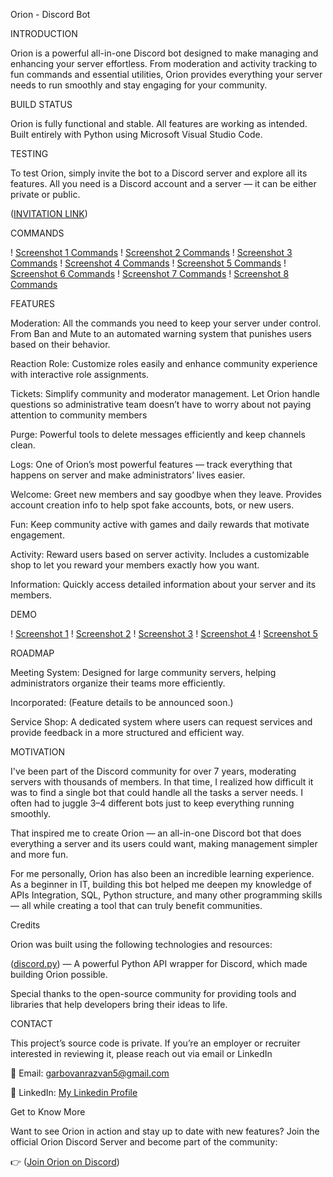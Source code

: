 Orion - Discord Bot

INTRODUCTION 

Orion is a powerful all-in-one Discord bot designed to make managing and enhancing your server effortless. From moderation and activity tracking to fun commands and essential utilities, Orion provides everything your server needs to run smoothly and stay engaging for your community.

BUILD STATUS

Orion is fully functional and stable. All features are working as intended.
Built entirely with Python using Microsoft Visual Studio Code.

TESTING 

To test Orion, simply invite the bot to a Discord server and explore all its features.
All you need is a Discord account and a server — it can be either private or public.

([INVITATION LINK](https://discord.com/oauth2/authorize?client_id=1409489410533228564&permissions=1652421815542&integration_type=0&scope=bot+applications.commands))

COMMANDS

! [Screenshot 1 Commands](screenshots/SCREENSHOT1.png)
! [Screenshot 2 Commands](screenshots/SCREENSHOT2.png)
! [Screenshot 3 Commands](screenshots/SCREENSHOT3.png)
! [Screenshot 4 Commands](screenshots/SCREENSHOT4.png)
! [Screenshot 5 Commands](screenshots/SCREENSHOT5.png)
! [Screenshot 6 Commands](screenshots/SCREENSHOT6.png)
! [Screenshot 7 Commands](screenshots/SCREENSHOT7.png)
! [Screenshot 8 Commands](screenshots/SCREENSHOT8.png)

FEATURES

Moderation: All the commands you need to keep your server under control. From Ban and Mute to an automated warning system that punishes users based on their behavior.

Reaction Role: Customize roles easily and enhance  community experience with interactive role assignments.

Tickets: Simplify community and moderator management. Let Orion handle questions so administrative team doesn’t have to worry about not paying attention to community members

Purge: Powerful tools to delete messages efficiently and keep  channels clean.

Logs: One of Orion’s most powerful features — track everything that happens on  server and make administrators’ lives easier.

Welcome: Greet new members and say goodbye when they leave. Provides account creation info to help spot fake accounts, bots, or new users.

Fun: Keep  community active with games and daily rewards that motivate engagement.

Activity: Reward users based on server activity. Includes a customizable shop to let you reward your members exactly how you want.

Information: Quickly access detailed information about your server and its members.

DEMO

! [Screenshot 1](screenshots/SCREENSHOTDEMO1.png)
! [Screenshot 2](screenshots/SCREENSHOTDEMO2.png)
! [Screenshot 3](screenshots/SCREENSHOTDEMO3.png)
! [Screenshot 4](screenshots/SCREENSHOTDEMO4.png)
! [Screenshot 5](screenshots/SCREENSHOTDEMO5.png)


ROADMAP

Meeting System: Designed for large community servers, helping administrators organize their teams more efficiently.

Incorporated: (Feature details to be announced soon.)

Service Shop: A dedicated system where users can request services and provide feedback in a more structured and efficient way.

MOTIVATION 

I've been part of the Discord community for over 7 years, moderating servers with thousands of members. In that time, I realized how difficult it was to find a single bot that could handle all the tasks a server needs. I often had to juggle 3–4 different bots just to keep everything running smoothly.

That inspired me to create Orion — an all-in-one Discord bot that does everything a server and its users could want, making management simpler and more fun.

For me personally, Orion has also been an incredible learning experience. As a beginner in IT, building this bot helped me deepen my knowledge of APIs Integration, SQL, Python structure, and many other programming skills — all while creating a tool that can truly benefit communities.

Credits

Orion was built using the following technologies and resources:

([discord.py](https://discordpy.readthedocs.io/en/stable/api.html)) — A powerful Python API wrapper for Discord, which made building Orion possible.

Special thanks to the open-source community for providing tools and libraries that help developers bring their ideas to life.

CONTACT 

This project’s source code is private. If you’re an employer or recruiter interested in reviewing it, please reach out via email or LinkedIn

📧 Email:  garbovanrazvan5@gmail.com

💼 LinkedIn: [My Linkedin Profile](https://www.linkedin.com/in/alex-garbovan/)

Get to Know More

Want to see Orion in action and stay up to date with new features?
Join the official Orion Discord Server and become part of the community:

👉 ([Join Orion on Discord](https://discord.gg/8HFa4a3Fsq))